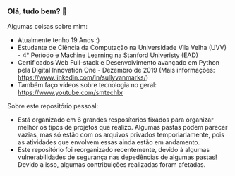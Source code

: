 ### Olá, tudo bem? 👋



Algumas coisas sobre mim:

- Atualmente tenho 19 Anos :)
- Estudante de Ciência da Computação na Universidade Vila Velha (UVV) - 4° Período e Machine Learning na Stanford Univeristy (EAD)
- Certificados Web Full-stack e Desenvolvimento avançado em Python pela Digital Innovation One - Dezembro de 2019 (Mais informações: https://www.linkedin.com/in/sullyvanmarks/)
- Também faço vídeos sobre tecnologia no geral: https://www.youtube.com/smtechbr


Sobre este repositório pessoal:

- Está organizado em 6 grandes resposítorios fixados para organizar melhor os tipos de projetos que realizo. Algumas pastas podem parecer vazias, mas só estão com os arquivos privados temporiariamente, pois as atividades que envolvem essas ainda estão em andamento.
- Este repositório foi reorganizado recentemente, devido à algumas vulnerabilidades de segurança nas depedências de algumas pastas! Devido a isso, algumas contribuições realizadas foram afetadas.
